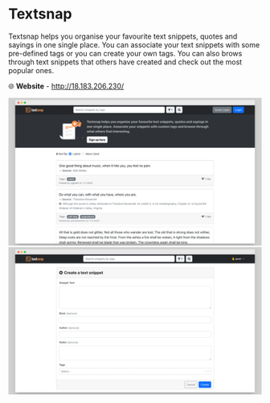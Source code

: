 # Textsnap

Textsnap helps you organise your favourite text snippets, quotes and sayings in one single place. You can associate your text snippets with some pre-defined tags or you can create your own tags. You can also brows through text snippets that others have created and check out the most popular ones.

🌐 **Website** - http://18.183.206.230/


![Landing page of the site](https://github.com/shwetanshu07/textsnap/blob/main/site-preview-1.png)
![Page to add your snippet](https://github.com/shwetanshu07/textsnap/blob/main/site-preview-2.png)
